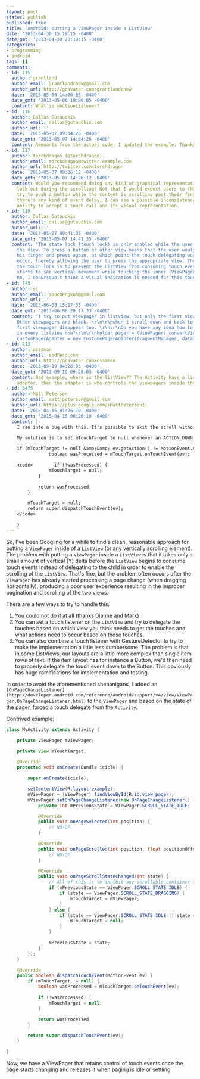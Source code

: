 ```yaml
---
layout: post
status: publish
published: true
title: 'Android: putting a ViewPager inside a ListView'
date: '2013-04-30 15:19:15 -0400'
date_gmt: '2013-04-30 20:19:15 -0400'
categories:
- programming
- android
tags: []
comments:
- id: 115
  author: grantland
  author_email: grantlandchew@gmail.com
  author_url: http://gravatar.com/grantlandchew
  date: '2013-05-06 14:00:05 -0400'
  date_gmt: '2013-05-06 19:00:05 -0400'
  content: What is mActionListener?
- id: 116
  author: Dallas Gutauckis
  author_email: dallas@gutauckis.com
  author_url: ''
  date: '2013-05-07 09:04:26 -0400'
  date_gmt: '2013-05-07 14:04:26 -0400'
  content: Remnants from the actual code; I updated the example. Thanks!
- id: 117
  author: torchdragon (@torchdragon)
  author_email: torchdragon@twitter.example.com
  author_url: http://twitter.com/torchdragon
  date: '2013-05-07 09:26:12 -0400'
  date_gmt: '2013-05-07 14:26:12 -0400'
  content: Would you recommend doing any kind of graphical representation of the state
    lock out during the scrolling? Not that I would expect users to (NOT) want to
    try to push a button while the content is scrolling past their fingers, but if
    there's any kind of event delay, I can see a possible inconsistency with the UI's
    ability to accept a touch call and its visual representation.
- id: 119
  author: Dallas Gutauckis
  author_email: dallas@gutauckis.com
  author_url: ''
  date: '2013-05-07 09:41:35 -0400'
  date_gmt: '2013-05-07 14:41:35 -0400'
  content: "The state lock (touch lock) is only enabled while the user is still touching/pointing
    the view. To press a button or other view means that the user would have to lift
    his finger and press again, at which point the touch delegating would no longer
    occur, thereby allowing the user to press the appropriate view. The reason for
    the touch lock is to prevent the ListView from consuming touch events when it
    starts to see vertical movement while touching the inner (ViewPager) view.\r\n\r\nSo,
    no, I don&rsquo;t think a visual indication is needed for this touch lock."
- id: 145
  author: sc
  author_email: soochengkoh@gmail.com
  author_url: ''
  date: '2013-06-08 15:17:33 -0400'
  date_gmt: '2013-06-08 20:17:33 -0400'
  content: "I try to put viewpager in listview, but only the first viewpager is shown.
    Other viewpagers are blank. \r\n\r\nwhen i scroll down and back to the top, the
    first viewpager disappear too. \r\n\r\nDo you have any idea how to put viewpager
    in every listview row?\r\n\r\nholder.pager = (ViewPager) convertView.findViewById(R.id.pager);\r\n\r\nCustomePagerAdapter
    customPagerAdapter = new CustomePagerAdapter(fragmentManager, data);\r\nholder.pager.setAdapter(foodPostPagerAdapter);"
- id: 213
  author: osssman
  author_email: asd@asd.com
  author_url: http://gravatar.com/osssman
  date: '2013-09-19 04:28:03 -0400'
  date_gmt: '2013-09-19 09:28:03 -0400'
  content: Bad example, where is the listView?? The Activity have a listView and the
    adapter, then the adapter is who controls the viewpagers inside the rows...
- id: 3475
  author: Matt Peterson
  author_email: mattjpeterson@gmail.com
  author_url: https://plus.google.com/+MattPeterson1
  date: '2015-04-15 01:26:10 -0400'
  date_gmt: '2015-04-15 06:26:10 -0400'
  content: |-
    I ran into a bug with this. It's possible to exit the scroll without setting mTouchTarget back to null causing all touches elsewhere on the Activity to be ignored even though you are no longer interacting with the ViewPager. The simplest way to reproduce this is to start dragging and then immediately remove your finger from the screen so the current page snaps back.

    My solution is to set mTouchTarget to null whenever an ACTION_DOWN event is detected as this would indicate the initiation of a new touch event which isn't possible while dragging the ViewPager. Therefor, somehow, we aren't dragging anymore and can safely release the touch interception.

    if (mTouchTarget != null &amp;&amp; ev.getAction() != MotionEvent.ACTION_DOWN) {
                boolean wasProcessed = mTouchTarget.onTouchEvent(ev);

    <code>        if (!wasProcessed) {
                mTouchTarget = null;
            }

            return wasProcessed;
        }

        mTouchTarget = null;
        return super.dispatchTouchEvent(ev);
    </code>

    }
---
```

So, I've been Googling for a while to find a clean, reasonable approach for putting a `ViewPager` inside of a `ListView` (or any vertically scrolling element). The problem with putting a `ViewPager` inside a `ListView` is that it takes only a small amount of vertical (Y) delta before the `ListView` begins to consume touch events instead of delegating to the child in order to enable the scrolling of the `ListView`. That's fine, but the problem often occurs after the `ViewPager` has already started processing a page change (when dragging horizontally), producing a poor user experience resulting in the improper pagination and scrolling of the two views.

There are a few ways to try to handle this.

1.  [You could not do it at all (thanks Dianne and Mark)](http://stackoverflow.com/questions/8674529/viewpager-inside-listview)
2.  You can set a touch listener on the `ListView` and try to delegate the touches based on which view you think needs to get the touches and what actions need to occur based on those touches.
3.  You can also combine a touch listener with GestureDetector to try to make the implementation a little less cumbersome. The problem is that in some ListViews, our layouts are a little more complex than single item rows of text. If the item layout has for instance a Button, we'd then need to properly delegate the touch event down to the Button. This obviously has huge ramifications for implementation and testing.

In order to avoid the aforementioned shenanigans, I added an `[OnPageChangeListener](http://developer.android.com/reference/android/support/v4/view/ViewPager.OnPageChangeListener.html)` to the `ViewPager` and based on the state of the pager, forced a touch delegate from the `Activity`.

Contrived example:

```java
class MyActivity extends Activity {  

    private ViewPager mViewPager;  

    private View mTouchTarget;

    @Override
    protected void onCreate(Bundle icicle) {  

        super.onCreate(icicle);  

        setContentView(R.layout.example);
        mViewPager = (ViewPager) findViewById(R.id.view_pager);
        mViewPager.setOnPageChangeListener(new OnPageChangeListener() {
            private int mPreviousState = ViewPager.SCROLL_STATE_IDLE;

            @Override
            public void onPageSelected(int position) {  
                // NO-OP
            }

            @Override  
            public void onPageScrolled(int position, float positionOffset, int positionOffsetPixels) {  
                // NO-OP
            }

            @Override
            public void onPageScrollStateChanged(int state) {
                // All of this is to inhibit any scrollable container from consuming our touch events as the user is changing pages
                if (mPreviousState == ViewPager.SCROLL_STATE_IDLE) {
                    if (state == ViewPager.SCROLL_STATE_DRAGGING) {
                        mTouchTarget = mViewPager;
                    }
                } else {
                    if (state == ViewPager.SCROLL_STATE_IDLE || state == ViewPager.SCROLL_STATE_SETTLING) {
                        mTouchTarget = null;
                    }
                }

                mPreviousState = state;
            }
        });
    }

    @Override
    public boolean dispatchTouchEvent(MotionEvent ev) {  
        if (mTouchTarget != null) {  
            boolean wasProcessed = mTouchTarget.onTouchEvent(ev);

            if (!wasProcessed) {  
                mTouchTarget = null;  
            }

            return wasProcessed;  
        }

        return super.dispatchTouchEvent(ev);
    }

}
```

Now, we have a ViewPager that retains control of touch events once the page starts changing and releases it when paging is idle or settling.
